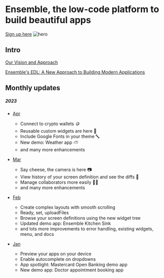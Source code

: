 # Ensemble, the low-code platform to build beautiful apps

[Sign up here](https://studio.ensembleui.com/register)
![hero](https://github.com/EnsembleUI/.github/assets/491202/dcd8e6d2-d74f-4fed-9da1-addf39b73d8c)

## Intro

[Our Vision and Approach](https://blog.ensembleui.com/our-vision-and-approach/)

[Ensemble's EDL: A New Approach to Building Modern Applications](https://blog.ensembleui.com/edl-why-a-new-language/)

## Monthly updates

##### 2023

- [Apr](https://blog.ensembleui.com/ensemble-update-april-2023/)
  - Connect to crypto wallets 🪙
  - Reusable custom widgets are here 💎
  - Include Google Fonts in your theme 🔤
  - New demo: Weather app ⛅
  - and many more enhancements

- [Mar](https://blog.ensembleui.com/ensemble-update-mar-2023/)
  - Say cheese, the camera is here 📷
  - View history of your screen definition and see the diffs 📅
  - Manage collaborators more easily 👩‍💻
  - and many more enhancements
  
- [Feb](https://blog.ensembleui.com/ensemble-product-update-feb-2023/)
  - Create complex layouts with smooth scrolling
  - Ready, set, uploadFiles
  - Browse your screen definitions using the new widget tree
  - Updated demo app: Ensemble Kitchen Sink
  - and lots more improvements to error handling, existing widgets, menu, and docs

- [Jan](https://blog.ensembleui.com/ensemble-update-jan-2023/)
  - Preview your apps on your device
  - Enable autocomplete on dropdowns
  - App spotlight: Mastercard Open Banking demo app
  - New demo app: Doctor appointment booking app
